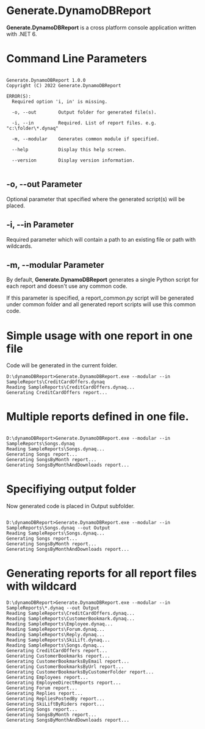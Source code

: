 # Generate.DynamoDBReport

**Generate.DynamoDBReport** is a cross platform console application written with .NET 6. 

# Command Line Parameters

```

Generate.DynamoDBReport 1.0.0
Copyright (C) 2022 Generate.DynamoDBReport

ERROR(S):
  Required option 'i, in' is missing.

  -o, --out        Output folder for generated file(s).

  -i, --in         Required. List of report files. e.g. "c:\folder\*.dynaq"

  -m, --modular    Generates common module if specified.

  --help           Display this help screen.

  --version        Display version information.
  
  ```

  ## -o, --out Parameter
  Optional parameter that specified where the generated script(s) will be placed.

  ## -i, --in Parameter
  Required parameter which will contain a path to an existing file or path with wildcards.

  ## -m, --modular Parameter
  By default, **Generate.DynamoDBReport** generates a single Python script for each report and doesn't use any common code.

  If this parameter is specified, a report_common.py script will be generated under common folder and all generated report scripts will use this common code.

# Simple usage with one report in one file
Code will be generated in the current folder.

```
D:\dynamoDBReport>Generate.DynamoDBReport.exe --modular --in SampleReports\CreditCardOffers.dynaq
Reading SampleReports\CreditCardOffers.dynaq...
Generating CreditCardOffers report...

```

# Multiple reports defined in one file.
```

D:\dynamoDBReport>Generate.DynamoDBReport.exe --modular --in SampleReports\Songs.dynaq
Reading SampleReports\Songs.dynaq...
Generating Songs report...
Generating SongsByMonth report...
Generating SongsByMonthAndDownloads report...

```

# Specifiying output folder

Now generated code is placed in Output subfolder.

```

D:\dynamoDBReport>Generate.DynamoDBReport.exe --modular --in SampleReports\Songs.dynaq --out Output
Reading SampleReports\Songs.dynaq...
Generating Songs report...
Generating SongsByMonth report...
Generating SongsByMonthAndDownloads report...

```

# Generating reports for all report files with wildcard

```
D:\dynamoDBReport>Generate.DynamoDBReport.exe --modular --in SampleReports\*.dynaq --out Output
Reading SampleReports\CreditCardOffers.dynaq...
Reading SampleReports\CustomerBookmark.dynaq...
Reading SampleReports\Employee.dynaq...
Reading SampleReports\Forum.dynaq...
Reading SampleReports\Reply.dynaq...
Reading SampleReports\SkiLift.dynaq...
Reading SampleReports\Songs.dynaq...
Generating CreditCardOffers report...
Generating CustomerBookmarks report...
Generating CustomerBookmarksByEmail report...
Generating CustomerBookmarksByUrl report...
Generating CustomerBookmarksByCustomerFolder report...
Generating Employees report...
Generating EmployeeDirectReports report...
Generating Forum report...
Generating Replies report...
Generating RepliesPostedBy report...
Generating SkiLiftByRiders report...
Generating Songs report...
Generating SongsByMonth report...
Generating SongsByMonthAndDownloads report...
```

